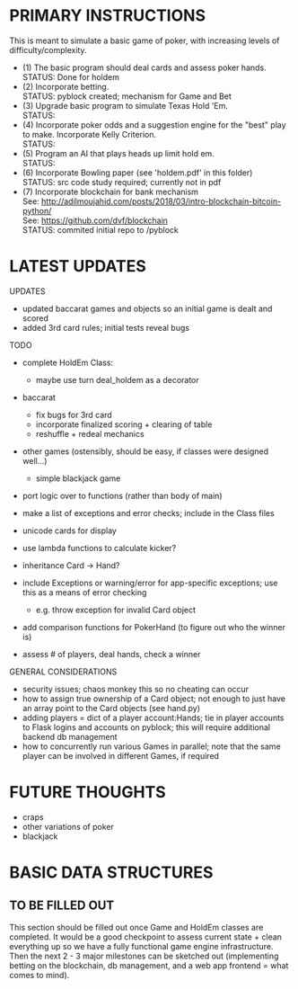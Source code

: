 # PRIMARY INSTRUCTIONS

This is meant to simulate a basic game of poker, with increasing levels of
difficulty/complexity.

* (1) The basic program should deal cards and assess poker hands.<br />
    STATUS: Done for holdem
* (2) Incorporate betting.<br />
    STATUS: pyblock created; mechanism for Game and Bet
* (3) Upgrade basic program to simulate Texas Hold 'Em.<br />
    STATUS: 
* (4) Incorporate poker odds and a suggestion engine for the "best" play to make.
      Incorporate Kelly Criterion.<br />
    STATUS: 
* (5) Program an AI that plays heads up limit hold em.<br />
    STATUS: 
* (6) Incorporate Bowling paper (see 'holdem.pdf' in this folder)<br />
    STATUS: src code study required; currently not in pdf
* (7) Incorporate blockchain for bank mechanism<br />
    See: http://adilmoujahid.com/posts/2018/03/intro-blockchain-bitcoin-python/<br />
    See: https://github.com/dvf/blockchain<br />
    STATUS: commited initial repo to /pyblock

# LATEST UPDATES

UPDATES
- updated baccarat games and objects so an initial game is dealt and scored
- added 3rd card rules; initial tests reveal bugs

TODO
* complete HoldEm Class:
  - maybe use turn deal_holdem as a decorator

* baccarat
  - fix bugs for 3rd card
  - incorporate finalized scoring + clearing of table
  - reshuffle + redeal mechanics
* other games (ostensibly, should be easy, if classes were designed well...)
  - simple blackjack game
* port logic over to functions (rather than body of main)
* make a list of exceptions and error checks; include in the Class files
* unicode cards for display
* use lambda functions to calculate kicker?
* inheritance Card -> Hand?
* include Exceptions or warning/error for app-specific exceptions; use this as a
  means of error checking
  - e.g. throw exception for invalid Card object
* add comparison functions for PokerHand (to figure out who the winner is)
* assess # of players, deal hands, check a winner

GENERAL CONSIDERATIONS
* security issues; chaos monkey this so no cheating can occur
* how to assign true ownership of a Card object; not enough to just have an
  array point to the Card objects (see hand.py)
* adding players = dict of a player account:Hands; tie in player accounts to
  Flask logins and accounts on pyblock; this will require additional backend
  db management
* how to concurrently run various Games in parallel; note that the same player
  can be involved in different Games, if required

# FUTURE THOUGHTS

* craps
* other variations of poker
* blackjack

# BASIC DATA STRUCTURES

## TO BE FILLED OUT
This section should be filled out once Game and HoldEm classes are completed.
It would be a good checkpoint to assess current state + clean everything up so
we have a fully functional game engine infrastructure. Then the next 2 - 3 major
milestones can be sketched out (implementing betting on the blockchain, db
management, and a web app frontend = what comes to mind).

